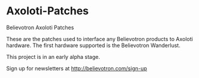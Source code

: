 # Axoloti-Patches
Believotron Axoloti Patches

These are the patches used to interface any Believotron products to Axoloti hardware.
The first hardware supported is the Believotron Wanderlust.

This project is in an early alpha stage.

Sign up for newsletters at http://believotron.com/sign-up
